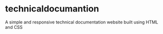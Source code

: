# technicaldocumantion
A simple and responsive technical documentation website built using HTML and CSS
